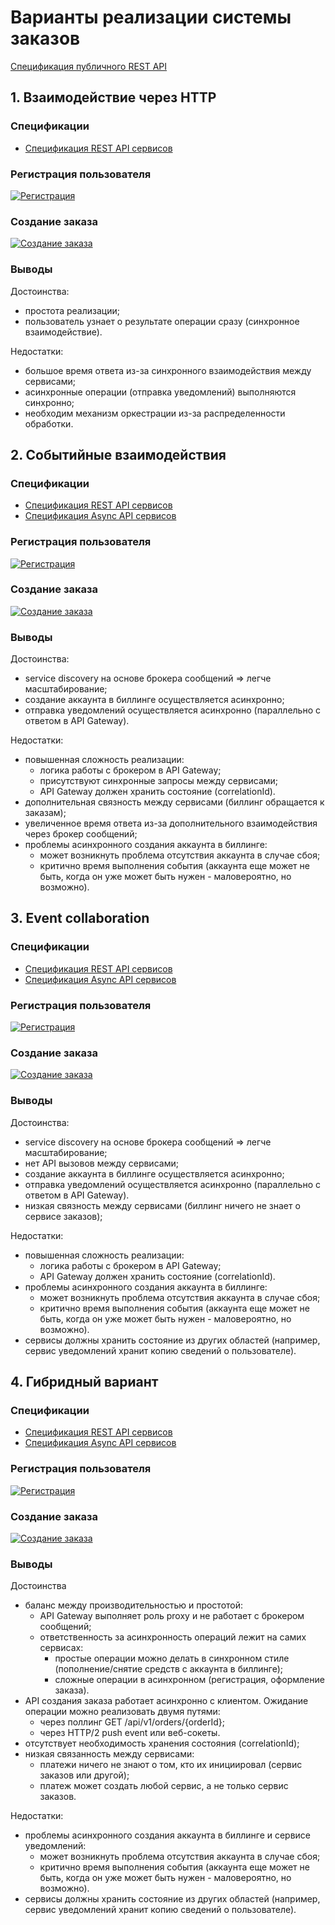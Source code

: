 # Варианты реализации системы заказов

[Спецификация публичного REST API](http://petstore.swagger.io/?url=https%3A%2F%2Fraw.githubusercontent.com%2Fstrider2038%2Fotus-micro-5%2Fmain%2Fdocs%2Fpublic-api.yaml)

## 1. Взаимодействие через HTTP

### Спецификации

* [Спецификация REST API сервисов](http://petstore.swagger.io/?url=https%3A%2F%2Fraw.githubusercontent.com%2Fstrider2038%2Fotus-micro-5%2Fmain%2Fdocs%2F1_http%2Frest-api.yaml)

### Регистрация пользователя

[![Регистрация](1_http/registration.png)](https://mermaid.live/view/#eyJjb2RlIjoic2VxdWVuY2VEaWFncmFtXG4gICAgYWN0b3IgQ2xpZW50XG4gICAgXG4gICAgQ2xpZW50LT4-QVBJIEdhdGV3YXk6IFBPU1QgL2FwaS92MS9pZGVudGl0eS9yZWdpc3RlclxuICAgIEFQSSBHYXRld2F5LT4-SWRlbnRpdHkgU2VydmljZTogUE9TVCAvYXBpL3YxL3JlZ2lzdGVyXG4gICAgSWRlbnRpdHkgU2VydmljZS0-PkJpbGxpbmcgU2VydmljZTogUFVUIC9hcGkvdjEvYWNjb3VudHMve3VzZXJJZH1cbiAgICBCaWxsaW5nIFNlcnZpY2UtLT4-SWRlbnRpdHkgU2VydmljZTogMjAxIENyZWF0ZWQgKGFjY291bnQpXG4gICAgSWRlbnRpdHkgU2VydmljZS0tPj5BUEkgR2F0ZXdheTogMjAxIENyZWF0ZWQgKHVzZXIpXG4gICAgQVBJIEdhdGV3YXktLT4-Q2xpZW50OiAyMDEgQ3JlYXRlZCAodXNlcikiLCJtZXJtYWlkIjoie1xuICBcInRoZW1lXCI6IFwiZGVmYXVsdFwiXG59IiwidXBkYXRlRWRpdG9yIjp0cnVlLCJhdXRvU3luYyI6dHJ1ZSwidXBkYXRlRGlhZ3JhbSI6dHJ1ZX0)

### Создание заказа

[![Создание заказа](1_http/order-creation.png)](https://mermaid.live/view/#eyJjb2RlIjoic2VxdWVuY2VEaWFncmFtXG4gICAgYWN0b3IgQ2xpZW50XG4gICAgXG4gICAgQ2xpZW50LT4-QVBJIEdhdGV3YXk6IFBPU1QgL2FwaS92MS9vcmRlcmluZy9vcmRlcnNcbiAgICBBUEkgR2F0ZXdheS0-Pk9yZGVyIFNlcnZpY2U6IFBPU1QgL2FwaS92MS9vcmRlcnNcbiAgICBPcmRlciBTZXJ2aWNlLT4-QmlsbGluZyBTZXJ2aWNlOiBQT1NUIC9hcGkvdjEvcGF5bWVudHNcbiAgICBcbiAgICBhbHQgT3JkZXIgc3VjY2VkZWRcbiAgICAgICAgQmlsbGluZyBTZXJ2aWNlLS0-Pk9yZGVyIFNlcnZpY2U6IDIwMCBPS1xuICAgICAgICBPcmRlciBTZXJ2aWNlLT4-Tm90aWZpY2F0aW9uIFNlcnZpY2U6IFBPU1QgL2FwaS92MS9ub3RpZmljYXRpb25zIChzdWNjZXNzKVxuICAgICAgICBOb3RpZmljYXRpb24gU2VydmljZS0-PklkZW50aXR5IFNlcnZpY2U6IEdFVCAvYXBpL3YxL3VzZXJzL3tpZH1cbiAgICAgICAgSWRlbnRpdHkgU2VydmljZS0tPj5Ob3RpZmljYXRpb24gU2VydmljZTogMjAwIE9LICh1c2VyKVxuICAgICAgICBOb3RpZmljYXRpb24gU2VydmljZS0-PkNsaWVudDogT3JkZXIgc3VjY2VkZWQgZW1haWxcbiAgICAgICAgTm90aWZpY2F0aW9uIFNlcnZpY2UtLT4-T3JkZXIgU2VydmljZTogMjAwIE9LXG4gICAgICAgIE9yZGVyIFNlcnZpY2UtLT4-QVBJIEdhdGV3YXk6IDIwMCBPS1xuICAgICAgICBBUEkgR2F0ZXdheS0tPj5DbGllbnQ6IDIwMCBPS1xuICAgIGVsc2UgT3JkZXIgZmFpbGVkXG4gICAgICAgIEJpbGxpbmcgU2VydmljZS0tPj5PcmRlciBTZXJ2aWNlOiA0MjIgVW5wcm9jZXNzYWJsZSBlbnRpdHkgKG5vdCBlbm91Z2ggbW9uZXkpXG4gICAgICAgIE9yZGVyIFNlcnZpY2UtPj5Ob3RpZmljYXRpb24gU2VydmljZTogUE9TVCAvYXBpL3YxL25vdGlmaWNhdGlvbnMgKGZhaWwpXG4gICAgICAgIE5vdGlmaWNhdGlvbiBTZXJ2aWNlLT4-SWRlbnRpdHkgU2VydmljZTogR0VUIC9hcGkvdjEvdXNlcnMve2lkfVxuICAgICAgICBJZGVudGl0eSBTZXJ2aWNlLS0-Pk5vdGlmaWNhdGlvbiBTZXJ2aWNlOiAyMDAgT0sgKHVzZXIpXG4gICAgICAgIE5vdGlmaWNhdGlvbiBTZXJ2aWNlLT4-Q2xpZW50OiBPcmRlciBmYWlsZWQgZW1haWxcbiAgICAgICAgTm90aWZpY2F0aW9uIFNlcnZpY2UtLT4-T3JkZXIgU2VydmljZTogMjAwIE9LXG4gICAgICAgIE9yZGVyIFNlcnZpY2UtLT4-QVBJIEdhdGV3YXk6IDQyMiBVbnByb2Nlc3NhYmxlIGVudGl0eSAobm90IGVub3VnaCBtb25leSlcbiAgICAgICAgQVBJIEdhdGV3YXktLT4-Q2xpZW50OiA0MjIgVW5wcm9jZXNzYWJsZSBlbnRpdHkgKG5vdCBlbm91Z2ggbW9uZXkpXG4gICAgZW5kIiwibWVybWFpZCI6IntcbiAgXCJ0aGVtZVwiOiBcImRlZmF1bHRcIlxufSIsInVwZGF0ZUVkaXRvciI6dHJ1ZSwiYXV0b1N5bmMiOnRydWUsInVwZGF0ZURpYWdyYW0iOnRydWV9)

### Выводы

Достоинства:

* простота реализации;
* пользователь узнает о результате операции сразу (синхронное взаимодействие).

Недостатки:

* большое время ответа из-за синхронного взаимодействия между сервисами;
* асинхронные операции (отправка уведомлений) выполняются синхронно;
* необходим механизм оркестрации из-за распределенности обработки.

## 2. Событийные взаимодействия

### Спецификации

* [Спецификация REST API сервисов](http://petstore.swagger.io/?url=https%3A%2F%2Fraw.githubusercontent.com%2Fstrider2038%2Fotus-micro-5%2Fmain%2Fdocs%2F2_events%2Frest-api.yaml)
* [Спецификация Async API сервисов](2_events/async-api.yaml)

### Регистрация пользователя

[![Регистрация](2_events/registration.png)](https://mermaid.live/view/#eyJjb2RlIjoic2VxdWVuY2VEaWFncmFtXG4gICAgYWN0b3IgQ2xpZW50XG4gICAgXG4gICAgQ2xpZW50LT4-QVBJIEdhdGV3YXk6IFBPU1QgL2FwaS92MS9pZGVudGl0eS9yZWdpc3RlclxuICAgIEFQSSBHYXRld2F5LT4-TWVzc2FnZSBicm9rZXI6IHB1Ymxpc2ggUmVnaXN0cmF0aW9uUmVxdWVzdGVkXG4gICAgTWVzc2FnZSBicm9rZXItLT4-SWRlbnRpdHkgU2VydmljZTogY29uc3VtZSBSZWdpc3RyYXRpb25SZXF1ZXN0ZWRcbiAgICBJZGVudGl0eSBTZXJ2aWNlLT4-SWRlbnRpdHkgU2VydmljZTogY3JlYXRlIHVzZXJcbiAgICBJZGVudGl0eSBTZXJ2aWNlLT4-TWVzc2FnZSBicm9rZXI6IHB1Ymxpc2ggVXNlckNyZWF0ZWQgXG4gICAgXG4gICAgcGFyIENvbXBsZXRlIHJlZ2lzdHJhdGlvblxuICAgICAgICBNZXNzYWdlIGJyb2tlci0tPj5BUEkgR2F0ZXdheTogY29uc3VtZSBVc2VyQ3JlYXRlZFxuICAgICAgICBBUEkgR2F0ZXdheS0-PklkZW50aXR5IFNlcnZpY2U6IEdFVCAvYXBpL3YxL3VzZXJzL3t1c2VySWR9XG4gICAgICAgIElkZW50aXR5IFNlcnZpY2UtLT4-QVBJIEdhdGV3YXk6IDIwMCBPSyAodXNlcilcbiAgICAgICAgQVBJIEdhdGV3YXktLT4-Q2xpZW50OiAyMDEgQ3JlYXRlZFxuICAgIGFuZCBDcmVhdGUgYmlsbGluZyBhY2NvdW50XG4gICAgICAgIE1lc3NhZ2UgYnJva2VyLS0-PkJpbGxpbmcgU2VydmljZTogY29uc3VtZSBVc2VyQ3JlYXRlZFxuICAgICAgICBCaWxsaW5nIFNlcnZpY2UtPj5CaWxsaW5nIFNlcnZpY2U6IGNyZWF0ZSB1c2VyIGFjY291bnRcbiAgICBlbmQiLCJtZXJtYWlkIjoie1xuICBcInRoZW1lXCI6IFwiZGVmYXVsdFwiXG59IiwidXBkYXRlRWRpdG9yIjp0cnVlLCJhdXRvU3luYyI6dHJ1ZSwidXBkYXRlRGlhZ3JhbSI6dHJ1ZX0)

### Создание заказа

[![Создание заказа](2_events/order-creation.png)](https://mermaid.live/view/#eyJjb2RlIjoic2VxdWVuY2VEaWFncmFtXG4gICAgYWN0b3IgQ2xpZW50XG4gICAgXG4gICAgQ2xpZW50LT4-QVBJIEdhdGV3YXk6IFBPU1QgL2FwaS92MS9vcmRlcmluZy9vcmRlcnNcbiAgICBBUEkgR2F0ZXdheS0-Pk1lc3NhZ2UgYnJva2VyOiBwdWJsaXNoIENyZWF0ZU9yZGVyXG4gICAgTWVzc2FnZSBicm9rZXItLT4-T3JkZXIgU2VydmljZTogY29uc3VtZSBDcmVhdGVPcmRlclxuICAgIE9yZGVyIFNlcnZpY2UtPj5PcmRlciBTZXJ2aWNlOiBDcmVhdGUgb3JkZXIgd2l0aCBzdGF0dXMgcGVuZGluZ1xuICAgIE9yZGVyIFNlcnZpY2UtPj5NZXNzYWdlIGJyb2tlcjogcHVibGlzaCBQYXltZW50UmVxdWlyZWRcbiAgICBNZXNzYWdlIGJyb2tlci0tPj5CaWxsaW5nIFNlcnZpY2U6IGNvbnN1bWUgUGF5bWVudFJlcXVpcmVkXG4gICAgQmlsbGluZyBTZXJ2aWNlLT4-T3JkZXIgU2VydmljZTogR0VUIC9hcGkvdjEvb3JkZXJzL3tpZH1cbiAgICBPcmRlciBTZXJ2aWNlLS0-PkJpbGxpbmcgU2VydmljZTogMjAwIE9LIChvcmRlcilcbiAgICBcbiAgICBhbHQgT3JkZXIgc3VjY2VkZWRcbiAgICAgICAgQmlsbGluZyBTZXJ2aWNlLT4-TWVzc2FnZSBicm9rZXI6IHB1Ymxpc2ggUGF5bWVudENyZWF0ZWRcbiAgICAgICAgTWVzc2FnZSBicm9rZXItLT4-T3JkZXIgU2VydmljZTogY29uc3VtZSBQYXltZW50Q3JlYXRlZFxuICAgICAgICBPcmRlciBTZXJ2aWNlLT4-T3JkZXIgU2VydmljZTogVXBkYXRlIG9yZGVyIHdpdGggc3RhdHVzIHN1Y2NlZGVkXG4gICAgICAgIE9yZGVyIFNlcnZpY2UtPj5NZXNzYWdlIGJyb2tlcjogcHVibGlzaCBPcmRlckNyZWF0ZWRcbiAgICAgICAgcGFyIFNlbmQgcmVzcG9uc2UgdG8gY2xpZW50XG4gICAgICAgICAgICBNZXNzYWdlIGJyb2tlci0tPj5BUEkgR2F0ZXdheTogY29uc3VtZSBPcmRlckNyZWF0ZWRcbiAgICAgICAgICAgIEFQSSBHYXRld2F5LS0-PkNsaWVudDogMjAwIE9LXG4gICAgICAgIGFuZCBTZW5kIG5vdGlmaWNhdGlvbiB0byBjbGllbnRcbiAgICAgICAgICAgIE1lc3NhZ2UgYnJva2VyLS0-Pk5vdGlmaWNhdGlvbiBTZXJ2aWNlOiBjb25zdW1lIE9yZGVyQ3JlYXRlZFxuICAgICAgICAgICAgTm90aWZpY2F0aW9uIFNlcnZpY2UtPj5PcmRlciBTZXJ2aWNlOiBHRVQgL2FwaS92MS9vcmRlcnMve2lkfVxuICAgICAgICAgICAgT3JkZXIgU2VydmljZS0tPj5Ob3RpZmljYXRpb24gU2VydmljZTogMjAwIE9LIChvcmRlcilcbiAgICAgICAgICAgIE5vdGlmaWNhdGlvbiBTZXJ2aWNlLT4-SWRlbnRpdHkgU2VydmljZTogR0VUIC9hcGkvdjEvdXNlcnMve2lkfVxuICAgICAgICAgICAgSWRlbnRpdHkgU2VydmljZS0tPj5Ob3RpZmljYXRpb24gU2VydmljZTogMjAwIE9LICh1c2VyKVxuICAgICAgICAgICAgTm90aWZpY2F0aW9uIFNlcnZpY2UtPj5DbGllbnQ6IE9yZGVyIHN1Y2NlZGVkIGVtYWlsXG4gICAgICAgIGVuZFxuICAgIGVsc2UgT3JkZXIgZmFpbGVkXG4gICAgICAgIEJpbGxpbmcgU2VydmljZS0-Pk1lc3NhZ2UgYnJva2VyOiBwdWJsaXNoIFBheW1lbnRGYWlsZWRcbiAgICAgICAgTWVzc2FnZSBicm9rZXItLT4-T3JkZXIgU2VydmljZTogY29uc3VtZSBQYXltZW50RmFpbGVkXG4gICAgICAgIE9yZGVyIFNlcnZpY2UtPj5PcmRlciBTZXJ2aWNlOiBVcGRhdGUgb3JkZXIgd2l0aCBzdGF0dXMgZmFpbGVkXG4gICAgICAgIE9yZGVyIFNlcnZpY2UtPj5NZXNzYWdlIGJyb2tlcjogcHVibGlzaCBPcmRlckZhaWxlZFxuICAgICAgICBwYXIgU2VuZCByZXNwb25zZSB0byBjbGllbnRcbiAgICAgICAgICAgIE1lc3NhZ2UgYnJva2VyLS0-PkFQSSBHYXRld2F5OiBjb25zdW1lIE9yZGVyRmFpbGVkXG4gICAgICAgICAgICBBUEkgR2F0ZXdheS0tPj5DbGllbnQ6IDQyMiBVbnByb2Nlc3NhYmxlIGVudGl0eSAobm90IGVub3VnaCBtb25leSlcbiAgICAgICAgYW5kIFNlbmQgbm90aWZpY2F0aW9uIHRvIGNsaWVudFxuICAgICAgICAgICAgTWVzc2FnZSBicm9rZXItLT4-Tm90aWZpY2F0aW9uIFNlcnZpY2U6IGNvbnN1bWUgT3JkZXJGYWlsZWRcbiAgICAgICAgICAgIE5vdGlmaWNhdGlvbiBTZXJ2aWNlLT4-T3JkZXIgU2VydmljZTogR0VUIC9hcGkvdjEvb3JkZXJzL3tpZH1cbiAgICAgICAgICAgIE9yZGVyIFNlcnZpY2UtLT4-Tm90aWZpY2F0aW9uIFNlcnZpY2U6IDIwMCBPSyAob3JkZXIpXG4gICAgICAgICAgICBOb3RpZmljYXRpb24gU2VydmljZS0-PklkZW50aXR5IFNlcnZpY2U6IEdFVCAvYXBpL3YxL3VzZXJzL3tpZH1cbiAgICAgICAgICAgIElkZW50aXR5IFNlcnZpY2UtLT4-Tm90aWZpY2F0aW9uIFNlcnZpY2U6IDIwMCBPSyAodXNlcilcbiAgICAgICAgICAgIE5vdGlmaWNhdGlvbiBTZXJ2aWNlLT4-Q2xpZW50OiBPcmRlciBmYWlsZWQgZW1haWxcbiAgICAgICAgZW5kXG4gICAgZW5kIiwibWVybWFpZCI6IntcbiAgXCJ0aGVtZVwiOiBcImRlZmF1bHRcIlxufSIsInVwZGF0ZUVkaXRvciI6dHJ1ZSwiYXV0b1N5bmMiOnRydWUsInVwZGF0ZURpYWdyYW0iOnRydWV9)

### Выводы

Достоинства:

* service discovery на основе брокера сообщений => легче масштабирование;
* создание аккаунта в биллинге осуществляется асинхронно;
* отправка уведомлений осуществляется асинхронно (параллельно с ответом в API Gateway).

Недостатки:

* повышенная сложность реализации:
    * логика работы с брокером в API Gateway;
    * присутствуют синхронные запросы между сервисами;
    * API Gateway должен хранить состояние (correlationId).
* дополнительная связность между сервисами (биллинг обращается к заказам);
* увеличенное время ответа из-за дополнительного взаимодействия через брокер сообщений;
* проблемы асинхронного создания аккаунта в биллинге:
    * может возникнуть проблема отсутствия аккаунта в случае сбоя;
    * критично время выполнения события (аккаунта еще может не быть, когда он уже может быть нужен - маловероятно, но возможно).

## 3. Event collaboration

### Спецификации

* [Спецификация REST API сервисов](http://petstore.swagger.io/?url=https%3A%2F%2Fraw.githubusercontent.com%2Fstrider2038%2Fotus-micro-5%2Fmain%2Fdocs%2F3_event-collaboration%2Frest-api.yaml)
* [Спецификация Async API сервисов](3_event-collaboration/async-api.yaml)

### Регистрация пользователя

[![Регистрация](3_event-collaboration/registration.png)](https://mermaid.live/view/#eyJjb2RlIjoic2VxdWVuY2VEaWFncmFtXG4gICAgYWN0b3IgQ2xpZW50XG4gICAgXG4gICAgQ2xpZW50LT4-QVBJIEdhdGV3YXk6IFBPU1QgL2FwaS92MS9pZGVudGl0eS9yZWdpc3RlclxuICAgIEFQSSBHYXRld2F5LT4-TWVzc2FnZSBicm9rZXI6IHB1Ymxpc2ggUmVnaXN0cmF0aW9uUmVxdWVzdGVkXG4gICAgTWVzc2FnZSBicm9rZXItLT4-SWRlbnRpdHkgU2VydmljZTogY29uc3VtZSBSZWdpc3RyYXRpb25SZXF1ZXN0ZWRcbiAgICBJZGVudGl0eSBTZXJ2aWNlLT4-SWRlbnRpdHkgU2VydmljZTogY3JlYXRlIHVzZXJcbiAgICBJZGVudGl0eSBTZXJ2aWNlLT4-TWVzc2FnZSBicm9rZXI6IHB1Ymxpc2ggVXNlckNyZWF0ZWQgXG4gICAgXG4gICAgcGFyIENvbXBsZXRlIHJlZ2lzdHJhdGlvblxuICAgICAgICBNZXNzYWdlIGJyb2tlci0tPj5BUEkgR2F0ZXdheTogY29uc3VtZSBVc2VyQ3JlYXRlZFxuICAgICAgICBBUEkgR2F0ZXdheS0tPj5DbGllbnQ6IDIwMSBDcmVhdGVkXG4gICAgYW5kIENyZWF0ZSBiaWxsaW5nIGFjY291bnRcbiAgICAgICAgTWVzc2FnZSBicm9rZXItLT4-QmlsbGluZyBTZXJ2aWNlOiBjb25zdW1lIFVzZXJDcmVhdGVkXG4gICAgICAgIEJpbGxpbmcgU2VydmljZS0-PkJpbGxpbmcgU2VydmljZTogY3JlYXRlIGJpbGxpbmcgYWNjb3VudFxuICAgIGFuZCBDcmVhdGUgbm90aWZpY2F0aW9uIHByb2ZpbGVcbiAgICAgICAgTWVzc2FnZSBicm9rZXItLT4-Tm90aWZpY2F0aW9uIFNlcnZpY2U6IGNvbnN1bWUgVXNlckNyZWF0ZWRcbiAgICAgICAgTm90aWZpY2F0aW9uIFNlcnZpY2UtPj5Ob3RpZmljYXRpb24gU2VydmljZTogY3JlYXRlIG5vdGlmaWNhdGlvbiBwcm9maWxlXG4gICAgZW5kIiwibWVybWFpZCI6IntcbiAgXCJ0aGVtZVwiOiBcImRlZmF1bHRcIlxufSIsInVwZGF0ZUVkaXRvciI6dHJ1ZSwiYXV0b1N5bmMiOnRydWUsInVwZGF0ZURpYWdyYW0iOnRydWV9)

### Создание заказа

[![Создание заказа](3_event-collaboration/order-creation.png)](https://mermaid.live/view/#eyJjb2RlIjoic2VxdWVuY2VEaWFncmFtXG4gICAgYWN0b3IgQ2xpZW50XG4gICAgXG4gICAgQ2xpZW50LT4-QVBJIEdhdGV3YXk6IFBPU1QgL2FwaS92MS9vcmRlcmluZy9vcmRlcnNcbiAgICBBUEkgR2F0ZXdheS0-Pk1lc3NhZ2UgYnJva2VyOiBwdWJsaXNoIENyZWF0ZU9yZGVyXG4gICAgTWVzc2FnZSBicm9rZXItLT4-T3JkZXIgU2VydmljZTogY29uc3VtZSBDcmVhdGVPcmRlclxuICAgIE9yZGVyIFNlcnZpY2UtPj5PcmRlciBTZXJ2aWNlOiBDcmVhdGUgb3JkZXIgd2l0aCBzdGF0dXMgcGVuZGluZ1xuICAgIE9yZGVyIFNlcnZpY2UtPj5NZXNzYWdlIGJyb2tlcjogcHVibGlzaCBDcmVhdGVQYXltZW50XG4gICAgTWVzc2FnZSBicm9rZXItLT4-QmlsbGluZyBTZXJ2aWNlOiBjb25zdW1lIENyZWF0ZVBheW1lbnRcbiAgICBcbiAgICBhbHQgT3JkZXIgc3VjY2VkZWRcbiAgICAgICAgQmlsbGluZyBTZXJ2aWNlLT4-TWVzc2FnZSBicm9rZXI6IHB1Ymxpc2ggUGF5bWVudENyZWF0ZWRcbiAgICAgICAgTWVzc2FnZSBicm9rZXItLT4-T3JkZXIgU2VydmljZTogY29uc3VtZSBQYXltZW50Q3JlYXRlZFxuICAgICAgICBPcmRlciBTZXJ2aWNlLT4-T3JkZXIgU2VydmljZTogVXBkYXRlIG9yZGVyIHdpdGggc3RhdHVzIHN1Y2NlZGVkXG4gICAgICAgIE9yZGVyIFNlcnZpY2UtPj5NZXNzYWdlIGJyb2tlcjogcHVibGlzaCBPcmRlckNyZWF0ZWRcbiAgICAgICAgcGFyIFNlbmQgcmVzcG9uc2UgdG8gY2xpZW50XG4gICAgICAgICAgICBNZXNzYWdlIGJyb2tlci0tPj5BUEkgR2F0ZXdheTogY29uc3VtZSBPcmRlckNyZWF0ZWRcbiAgICAgICAgICAgIEFQSSBHYXRld2F5LS0-PkNsaWVudDogMjAwIE9LXG4gICAgICAgIGFuZCBTZW5kIG5vdGlmaWNhdGlvbiB0byBjbGllbnRcbiAgICAgICAgICAgIE1lc3NhZ2UgYnJva2VyLS0-Pk5vdGlmaWNhdGlvbiBTZXJ2aWNlOiBjb25zdW1lIE9yZGVyQ3JlYXRlZFxuICAgICAgICAgICAgTm90aWZpY2F0aW9uIFNlcnZpY2UtPj5DbGllbnQ6IE9yZGVyIHN1Y2NlZGVkIGVtYWlsXG4gICAgICAgIGVuZFxuICAgIGVsc2UgT3JkZXIgZmFpbGVkXG4gICAgICAgIEJpbGxpbmcgU2VydmljZS0-Pk1lc3NhZ2UgYnJva2VyOiBwdWJsaXNoIFBheW1lbnRGYWlsZWRcbiAgICAgICAgTWVzc2FnZSBicm9rZXItLT4-T3JkZXIgU2VydmljZTogY29uc3VtZSBQYXltZW50RmFpbGVkXG4gICAgICAgIE9yZGVyIFNlcnZpY2UtPj5PcmRlciBTZXJ2aWNlOiBVcGRhdGUgb3JkZXIgd2l0aCBzdGF0dXMgZmFpbGVkXG4gICAgICAgIE9yZGVyIFNlcnZpY2UtPj5NZXNzYWdlIGJyb2tlcjogcHVibGlzaCBPcmRlckZhaWxlZFxuICAgICAgICBwYXIgU2VuZCByZXNwb25zZSB0byBjbGllbnRcbiAgICAgICAgICAgIE1lc3NhZ2UgYnJva2VyLS0-PkFQSSBHYXRld2F5OiBjb25zdW1lIE9yZGVyRmFpbGVkXG4gICAgICAgICAgICBBUEkgR2F0ZXdheS0tPj5DbGllbnQ6IDQyMiBVbnByb2Nlc3NhYmxlIGVudGl0eSAobm90IGVub3VnaCBtb25leSlcbiAgICAgICAgYW5kIFNlbmQgbm90aWZpY2F0aW9uIHRvIGNsaWVudFxuICAgICAgICAgICAgTWVzc2FnZSBicm9rZXItLT4-Tm90aWZpY2F0aW9uIFNlcnZpY2U6IGNvbnN1bWUgT3JkZXJGYWlsZWRcbiAgICAgICAgICAgIE5vdGlmaWNhdGlvbiBTZXJ2aWNlLT4-Q2xpZW50OiBPcmRlciBmYWlsZWQgZW1haWxcbiAgICAgICAgZW5kXG4gICAgZW5kIiwibWVybWFpZCI6IntcbiAgXCJ0aGVtZVwiOiBcImRlZmF1bHRcIlxufSIsInVwZGF0ZUVkaXRvciI6dHJ1ZSwiYXV0b1N5bmMiOnRydWUsInVwZGF0ZURpYWdyYW0iOnRydWV9)

### Выводы

Достоинства:

* service discovery на основе брокера сообщений => легче масштабирование;
* нет API вызовов между сервисами;
* создание аккаунта в биллинге осуществляется асинхронно;
* отправка уведомлений осуществляется асинхронно (параллельно с ответом в API Gateway).
* низкая связность между сервисами (биллинг ничего не знает о сервисе заказов);

Недостатки:

* повышенная сложность реализации:
    * логика работы с брокером в API Gateway;
    * API Gateway должен хранить состояние (correlationId).
* проблемы асинхронного создания аккаунта в биллинге:
    * может возникнуть проблема отсутствия аккаунта в случае сбоя;
    * критично время выполнения события (аккаунта еще может не быть, когда он уже может быть нужен - маловероятно, но возможно).
* сервисы должны хранить состояние из других областей (например, сервис уведомлений хранит копию сведений о пользователе).

## 4. Гибридный вариант

### Спецификации

* [Спецификация REST API сервисов](http://petstore.swagger.io/?url=https%3A%2F%2Fraw.githubusercontent.com%2Fstrider2038%2Fotus-micro-5%2Fmain%2Fdocs%2F4_hybrid%2Frest-api.yaml)
* [Спецификация Async API сервисов](4_hybrid/async-api.yaml)

### Регистрация пользователя

[![Регистрация](4_hybrid/registration.png)](https://mermaid.live/view/#eyJjb2RlIjoic2VxdWVuY2VEaWFncmFtXG4gICAgYWN0b3IgQ2xpZW50XG4gICAgXG4gICAgQ2xpZW50LT4-QVBJIEdhdGV3YXk6IFBPU1QgL2FwaS92MS9pZGVudGl0eS9yZWdpc3RlclxuICAgIEFQSSBHYXRld2F5LT4-SWRlbnRpdHkgU2VydmljZTogUE9TVCAvYXBpL3YxL3JlZ2lzdGVyXG4gICAgSWRlbnRpdHkgU2VydmljZS0-PklkZW50aXR5IFNlcnZpY2U6IGNyZWF0ZSB1c2VyXG4gICAgSWRlbnRpdHkgU2VydmljZS0-Pk1lc3NhZ2UgYnJva2VyOiBwdWJsaXNoIFVzZXJDcmVhdGVkXG4gICAgXG4gICAgcGFyIENvbXBsZXRlIHJlZ2lzdHJhdGlvblxuICAgICAgICBJZGVudGl0eSBTZXJ2aWNlLS0-PkFQSSBHYXRld2F5OiAyMDEgQ3JlYXRlZCAodXNlcilcbiAgICAgICAgQVBJIEdhdGV3YXktLT4-Q2xpZW50OiAyMDEgQ3JlYXRlZCAodXNlcilcbiAgICBhbmQgQ3JlYXRlIGJpbGxpbmcgYWNjb3VudFxuICAgICAgICBNZXNzYWdlIGJyb2tlci0tPj5CaWxsaW5nIFNlcnZpY2U6IGNvbnN1bWUgVXNlckNyZWF0ZWRcbiAgICAgICAgQmlsbGluZyBTZXJ2aWNlLT4-QmlsbGluZyBTZXJ2aWNlOiBjcmVhdGUgYmlsbGluZyBhY2NvdW50XG4gICAgYW5kIENyZWF0ZSBub3RpZmljYXRpb24gcHJvZmlsZVxuICAgICAgICBNZXNzYWdlIGJyb2tlci0tPj5Ob3RpZmljYXRpb24gU2VydmljZTogY29uc3VtZSBVc2VyQ3JlYXRlZFxuICAgICAgICBOb3RpZmljYXRpb24gU2VydmljZS0-Pk5vdGlmaWNhdGlvbiBTZXJ2aWNlOiBjcmVhdGUgbm90aWZpY2F0aW9uIHByb2ZpbGVcbiAgICBlbmQiLCJtZXJtYWlkIjoie1xuICBcInRoZW1lXCI6IFwiZGVmYXVsdFwiXG59IiwidXBkYXRlRWRpdG9yIjp0cnVlLCJhdXRvU3luYyI6dHJ1ZSwidXBkYXRlRGlhZ3JhbSI6dHJ1ZX0)

### Создание заказа

[![Создание заказа](4_hybrid/order-creation.png)](https://mermaid.live/view/#eyJjb2RlIjoic2VxdWVuY2VEaWFncmFtXG4gICAgYWN0b3IgQ2xpZW50XG4gICAgXG4gICAgQ2xpZW50LT4-QVBJIEdhdGV3YXk6IFBPU1QgL2FwaS92MS9vcmRlcmluZy9vcmRlcnNcbiAgICBBUEkgR2F0ZXdheS0-Pk9yZGVyIFNlcnZpY2U6IFBPU1QgL2FwaS92MS9vcmRlcnNcbiAgICBPcmRlciBTZXJ2aWNlLT4-T3JkZXIgU2VydmljZTogQ3JlYXRlIG9yZGVyIHdpdGggc3RhdHVzIHBlbmRpbmdcbiAgICBPcmRlciBTZXJ2aWNlLS0-PkFQSSBHYXRld2F5OiAyMDIgQWNjZXB0ZWRcbiAgICBBUEkgR2F0ZXdheS0tPj5DbGllbnQ6IDIwMiBBY2NlcHRlZFxuICAgIE9yZGVyIFNlcnZpY2UtPj5NZXNzYWdlIGJyb2tlcjogcHVibGlzaCBDcmVhdGVQYXltZW50XG4gICAgTWVzc2FnZSBicm9rZXItLT4-QmlsbGluZyBTZXJ2aWNlOiBjb25zdW1lIENyZWF0ZVBheW1lbnRcbiAgICBcbiAgICBhbHQgT3JkZXIgc3VjY2VkZWRcbiAgICAgICAgQmlsbGluZyBTZXJ2aWNlLT4-TWVzc2FnZSBicm9rZXI6IHB1Ymxpc2ggUGF5bWVudENyZWF0ZWRcbiAgICAgICAgTWVzc2FnZSBicm9rZXItLT4-T3JkZXIgU2VydmljZTogY29uc3VtZSBQYXltZW50Q3JlYXRlZFxuICAgICAgICBPcmRlciBTZXJ2aWNlLT4-T3JkZXIgU2VydmljZTogVXBkYXRlIG9yZGVyIHdpdGggc3RhdHVzIHN1Y2NlZGVkXG4gICAgICAgIE9yZGVyIFNlcnZpY2UtPj5NZXNzYWdlIGJyb2tlcjogcHVibGlzaCBPcmRlckNyZWF0ZWRcbiAgICAgICAgcGFyIE9yZGVyIG5vdGlmaWNhdGlvblxuICAgICAgICAgICAgTWVzc2FnZSBicm9rZXItLT4-Tm90aWZpY2F0aW9uIFNlcnZpY2U6IGNvbnN1bWUgT3JkZXJDcmVhdGVkXG4gICAgICAgICAgICBOb3RpZmljYXRpb24gU2VydmljZS0-PkNsaWVudDogT3JkZXIgc3VjY2VkZWQgZW1haWxcbiAgICAgICAgYW5kIE9yZGVyIHB1c2ggZXZlbnRcbiAgICAgICAgICAgIE1lc3NhZ2UgYnJva2VyLS0-PlB1c2ggU2VydmljZTogY29uc3VtZSBPcmRlckNyZWF0ZWRcbiAgICAgICAgICAgIFB1c2ggU2VydmljZS0-PkNsaWVudDogSFRUUC8yIHB1c2ggZXZlbnRcbiAgICAgICAgZW5kXG4gICAgZWxzZSBPcmRlciBmYWlsZWRcbiAgICAgICAgQmlsbGluZyBTZXJ2aWNlLT4-TWVzc2FnZSBicm9rZXI6IHB1Ymxpc2ggUGF5bWVudEZhaWxlZFxuICAgICAgICBNZXNzYWdlIGJyb2tlci0tPj5PcmRlciBTZXJ2aWNlOiBjb25zdW1lIFBheW1lbnRGYWlsZWRcbiAgICAgICAgT3JkZXIgU2VydmljZS0-Pk9yZGVyIFNlcnZpY2U6IFVwZGF0ZSBvcmRlciB3aXRoIHN0YXR1cyBmYWlsZWRcbiAgICAgICAgT3JkZXIgU2VydmljZS0-Pk1lc3NhZ2UgYnJva2VyOiBwdWJsaXNoIE9yZGVyRmFpbGVkXG4gICAgICAgIHBhciBPcmRlciBub3RpZmljYXRpb25cbiAgICAgICAgICAgIE1lc3NhZ2UgYnJva2VyLS0-Pk5vdGlmaWNhdGlvbiBTZXJ2aWNlOiBjb25zdW1lIE9yZGVyRmFpbGVkXG4gICAgICAgICAgICBOb3RpZmljYXRpb24gU2VydmljZS0-PkNsaWVudDogT3JkZXIgZmFpbGVkIGVtYWlsXG4gICAgICAgIGFuZCBPcmRlciBwdXNoIGV2ZW50XG4gICAgICAgICAgICBNZXNzYWdlIGJyb2tlci0tPj5QdXNoIFNlcnZpY2U6IGNvbnN1bWUgT3JkZXJGYWlsZWRcbiAgICAgICAgICAgIFB1c2ggU2VydmljZS0-PkNsaWVudDogSFRUUC8yIHB1c2ggZXZlbnRcbiAgICAgICAgZW5kXG4gICAgZW5kIiwibWVybWFpZCI6IntcbiAgXCJ0aGVtZVwiOiBcImRlZmF1bHRcIlxufSIsInVwZGF0ZUVkaXRvciI6dHJ1ZSwiYXV0b1N5bmMiOnRydWUsInVwZGF0ZURpYWdyYW0iOnRydWV9)

### Выводы

Достоинства

* баланс между производительностью и простотой:
    * API Gateway выполняет роль proxy и не работает с брокером сообщений;
    * ответственность за асинхронность операций лежит на самих сервисах:
        * простые операции можно делать в синхронном стиле (пополнение/снятие средств с аккаунта в биллинге);
        * сложные операции в асинхронном (регистрация, оформление заказа).
* API создания заказа работает асинхронно с клиентом. Ожидание операции можно реализовать двумя путями:
    * через поллинг GET /api/v1/orders/{orderId};
    * через HTTP/2 push event или веб-сокеты.
* отсутствует необходимость хранения состояния (correlationId);
* низкая связанность между сервисами:
    * платежи ничего не знают о том, кто их инициировал (сервис заказов или другой);
    * платеж может создать любой сервис, а не только сервис заказов.

Недостатки:

* проблемы асинхронного создания аккаунта в биллинге и сервисе уведомлений:
    * может возникнуть проблема отсутствия аккаунта в случае сбоя;
    * критично время выполнения события (аккаунта еще может не быть, когда он уже может быть нужен - маловероятно, но возможно).
* сервисы должны хранить состояние из других областей (например, сервис уведомлений хранит копию сведений о пользователе).
